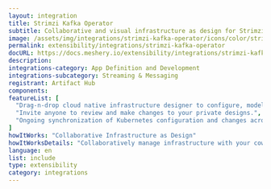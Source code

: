 ```yaml
---
layout: integration
title: Strimzi Kafka Operator
subtitle: Collaborative and visual infrastructure as design for Strimzi Kafka Operator
image: /assets/img/integrations/strimzi-kafka-operator/icons/color/strimzi-kafka-operator-color.svg
permalink: extensibility/integrations/strimzi-kafka-operator
docURL: https://docs.meshery.io/extensibility/integrations/strimzi-kafka-operator
description: 
integrations-category: App Definition and Development
integrations-subcategory: Streaming & Messaging
registrant: Artifact Hub
components: 
featureList: [
  "Drag-n-drop cloud native infrastructure designer to configure, model, and deploy your workloads.",
  "Invite anyone to review and make changes to your private designs.",
  "Ongoing synchronization of Kubernetes configuration and changes across any number of clusters."
]
howItWorks: "Collaborative Infrastructure as Design"
howItWorksDetails: "Collaboratively manage infrastructure with your coworkers synchronously sharing the same designs."
language: en
list: include
type: extensibility
category: integrations
---
```

